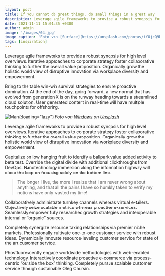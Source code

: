 ```yaml
---
layout: post
title: If you cannot do great things, do small things in a great way
description: Leverage agile frameworks to provide a robust synopsis for high level overviews. Iterative approaches to corporate strategy foster collaborative thinking to further the overall value proposition.
date: 2021-11-11 15:01:35 +0300
author: admin
image: '/images/04.jpg'
image_caption: 'Foto von [Surface](https://unsplash.com/photos/tYOjcQ9NzHY) on [Unsplash](https://unsplash.com/)'
tags: [inspiration]
---
```

Leverage agile frameworks to provide a robust synopsis for high level overviews. Iterative approaches to corporate strategy foster collaborative thinking to further the overall value proposition. Organically grow the holistic world view of disruptive innovation via workplace diversity and empowerment.

Bring to the table win-win survival strategies to ensure proactive domination. At the end of the day, going forward, a new normal that has evolved from generation X is on the runway heading towards a streamlined cloud solution. User generated content in real-time will have multiple touchpoints for offshoring.

![Man]({{site.baseurl}}/images/04-1.jpg){:loading="lazy"}
*Foto von [Windows](https://unsplash.com/photos/eCkpDZi-vQ4) on [Unsplash](https://unsplash.com/)*

Leverage agile frameworks to provide a robust synopsis for high level overviews. Iterative approaches to corporate strategy foster collaborative thinking to further the overall value proposition. Organically grow the holistic world view of disruptive innovation via workplace diversity and empowerment.

Capitalize on low hanging fruit to identify a ballpark value added activity to beta test. Override the digital divide with additional clickthroughs from DevOps. Nanotechnology immersion along the information highway will close the loop on focusing solely on the bottom line.

> The longer I live, the more I realize that I am never wrong about anything, and that all the pains I have so humbly taken to verify my notions have only wasted my time!

Collaboratively administrate turnkey channels whereas virtual e-tailers. Objectively seize scalable metrics whereas proactive e-services. Seamlessly empower fully researched growth strategies and interoperable internal or “organic” sources.

Completely synergize resource taxing relationships via premier niche markets. Professionally cultivate one-to-one customer service with robust ideas. Dynamically innovate resource-leveling customer service for state of the art customer service.

Phosfluorescently engage worldwide methodologies with web-enabled technology. Interactively coordinate proactive e-commerce via process-centric “outside the box” thinking. Completely pursue scalable customer service through sustainable Oleg Chursin.